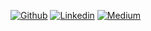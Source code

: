 [![Github](https://img.shields.io/badge/-Github-000?style=flat-square&logo=Github&logoColor=white&link=https://github.com/antoniomesquita09)](https://github.com/antoniomesquita09)
[![Linkedin](https://img.shields.io/badge/-LinkedIn-blue?style=flat-square&logo=Linkedin&logoColor=white&link=https://www.linkedin.com/in/antonio-mesquita-b51aa6183/)](https://www.linkedin.com/in/antonio-mesquita-b51aa6183/)
[![Medium](https://aleen42.github.io/badges/src/medium.svg?style=flat-square&logo=Linkedin&logoColor=white&link=https://medium.com/@antoniomesquita09)](https://medium.com/@antoniomesquita09)